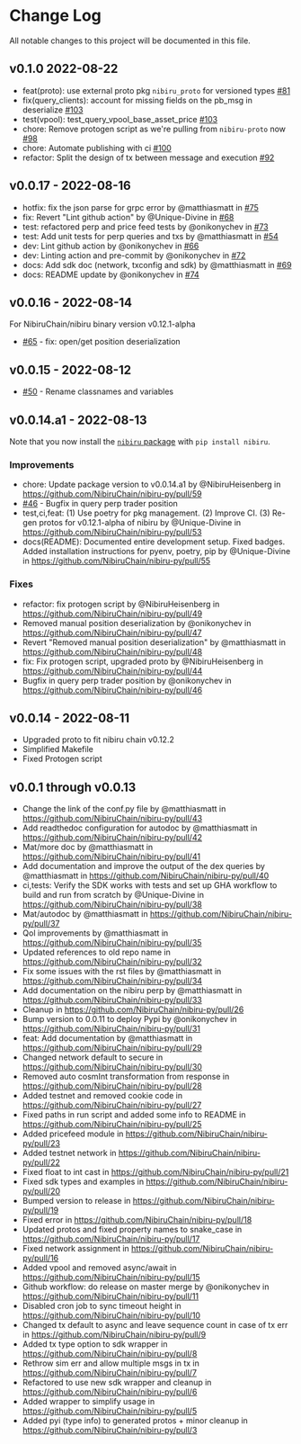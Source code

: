 
# Change Log

All notable changes to this project will be documented in this file.

## v0.1.0  2022-08-22

- feat(proto): use external proto pkg `nibiru_proto` for versioned types [#81](https://github.com/NibiruChain/py-sdk/pull/81)
- fix(query_clients): account for missing fields on the pb_msg in deserialize [#103](https://github.com/NibiruChain/py-sdk/pull/103)
- test(vpool): test_query_vpool_base_asset_price [#103](https://github.com/NibiruChain/py-sdk/pull/103)
- chore: Remove protogen script as we're pulling from `nibiru-proto` now [#98](https://github.com/NibiruChain/py-sdk/pull/98)
- chore: Automate publishing with ci [#100](https://github.com/NibiruChain/py-sdk/pull/100)
- refactor: Split the design of tx between message and execution [#92](https://github.com/NibiruChain/py-sdk/pull/92)

## v0.0.17 - 2022-08-16

- hotfix: fix the json parse for grpc error by @matthiasmatt in [#75](https://github.com/NibiruChain/py-sdk/pull/75)
- fix: Revert "Lint github action" by @Unique-Divine in [#68](https://github.com/NibiruChain/py-sdk/pull/68)
- test: refactored perp and price feed tests by @onikonychev in [#73](https://github.com/NibiruChain/py-sdk/pull/73)
- test: Add unit tests for perp queries and txs by @matthiasmatt in [#54](https://github.com/NibiruChain/py-sdk/pull/54)
- dev: Lint github action by @onikonychev in [#66](https://github.com/NibiruChain/py-sdk/pull/66)
- dev: Linting action and pre-commit by @onikonychev in [#72](https://github.com/NibiruChain/py-sdk/pull/72)
- docs: Add sdk doc (network, txconfig and sdk) by @matthiasmatt in [#69](https://github.com/NibiruChain/py-sdk/pull/69)
- docs: README update by @onikonychev in [#74](https://github.com/NibiruChain/py-sdk/pull/74)

## v0.0.16 - 2022-08-14

For NibiruChain/nibiru binary version v0.12.1-alpha

* [#65](https://github.com/NibiruChain/nibiru-py/pull/65) - fix: open/get position deserialization

## v0.0.15 - 2022-08-12

* [#50](https://github.com/NibiruChain/nibiru-py/pull/50) - Rename classnames and variables

## v0.0.14.a1 - 2022-08-13

Note that you now install the [`nibiru` package](https://pypi.org/project/nibiru/) with `pip install nibiru`.

### Improvements

* chore: Update package version to v0.0.14.a1 by @NibiruHeisenberg in https://github.com/NibiruChain/nibiru-py/pull/59
* [#46](https://github.com/NibiruChain/nibiru-py/pull/46) - Bugfix in query perp trader position
* test,ci,feat: (1) Use poetry for pkg management. (2) Improve CI. (3) Re-gen protos for v0.12.1-alpha of nibiru by @Unique-Divine in https://github.com/NibiruChain/nibiru-py/pull/53
* docs(README): Documented entire development setup. Fixed badges. Added installation instructions for pyenv, poetry, pip by @Unique-Divine in https://github.com/NibiruChain/nibiru-py/pull/55

### Fixes

* refactor: fix protogen script by @NibiruHeisenberg in https://github.com/NibiruChain/nibiru-py/pull/49
* Removed manual position deserialization by @onikonychev in https://github.com/NibiruChain/nibiru-py/pull/47
* Revert "Removed manual position deserialization" by @matthiasmatt in https://github.com/NibiruChain/nibiru-py/pull/48
* fix: Fix protogen script, upgraded proto  by @NibiruHeisenberg in https://github.com/NibiruChain/nibiru-py/pull/44
* Bugfix in query perp trader position by @onikonychev in https://github.com/NibiruChain/nibiru-py/pull/46

## v0.0.14 - 2022-08-11

- Upgraded proto to fit nibiru chain v0.12.2
- Simplified Makefile
- Fixed Protogen script

## v0.0.1 through v0.0.13

* Change the link of the conf.py file by @matthiasmatt in https://github.com/NibiruChain/nibiru-py/pull/43
* Add readthedoc configuration for autodoc by @matthiasmatt in https://github.com/NibiruChain/nibiru-py/pull/42
* Mat/more doc by @matthiasmatt in https://github.com/NibiruChain/nibiru-py/pull/41
* Add documentation and improve the output of the dex queries by @matthiasmatt in https://github.com/NibiruChain/nibiru-py/pull/40
* ci,tests: Verify the SDK works with tests and set up GHA workflow to build and run from scratch  by @Unique-Divine in https://github.com/NibiruChain/nibiru-py/pull/38
* Mat/autodoc by @matthiasmatt in https://github.com/NibiruChain/nibiru-py/pull/37
* Qol improvements by @matthiasmatt in https://github.com/NibiruChain/nibiru-py/pull/35
* Updated references to old repo name in https://github.com/NibiruChain/nibiru-py/pull/32
* Fix some issues with the rst files by @matthiasmatt in https://github.com/NibiruChain/nibiru-py/pull/34
* Add documentation on the nibiru perp by @matthiasmatt in https://github.com/NibiruChain/nibiru-py/pull/33
* Cleanup in https://github.com/NibiruChain/nibiru-py/pull/26
* Bump version to 0.0.11 to deploy Pypi by @onikonychev in https://github.com/NibiruChain/nibiru-py/pull/31
* feat: Add documentation by @matthiasmatt in https://github.com/NibiruChain/nibiru-py/pull/29
* Changed network default to secure in https://github.com/NibiruChain/nibiru-py/pull/30
* Removed auto cosmInt transformation from response in https://github.com/NibiruChain/nibiru-py/pull/28
* Added testnet and removed cookie code in https://github.com/NibiruChain/nibiru-py/pull/27
* Fixed paths in run script and added some info to README in https://github.com/NibiruChain/nibiru-py/pull/25
* Added pricefeed module in https://github.com/NibiruChain/nibiru-py/pull/23
* Added testnet network in https://github.com/NibiruChain/nibiru-py/pull/22
* Fixed float to int cast in https://github.com/NibiruChain/nibiru-py/pull/21
* Fixed sdk types and examples in https://github.com/NibiruChain/nibiru-py/pull/20
* Bumped version to release in https://github.com/NibiruChain/nibiru-py/pull/19
* Fixed error in https://github.com/NibiruChain/nibiru-py/pull/18
* Updated protos and fixed property names to snake_case in https://github.com/NibiruChain/nibiru-py/pull/17
* Fixed network assignment in https://github.com/NibiruChain/nibiru-py/pull/16
* Added vpool and removed async/await in https://github.com/NibiruChain/nibiru-py/pull/15
* Github workflow: do release on master merge by @onikonychev in https://github.com/NibiruChain/nibiru-py/pull/11
* Disabled cron job to sync timeout height in https://github.com/NibiruChain/nibiru-py/pull/10
* Changed tx default to async and leave sequence count in case of tx err in https://github.com/NibiruChain/nibiru-py/pull/9
* Added tx type option to sdk wrapper in https://github.com/NibiruChain/nibiru-py/pull/8
* Rethrow sim err and allow multiple msgs in tx in https://github.com/NibiruChain/nibiru-py/pull/7
* Refactored to use new sdk wrapper and cleanup in https://github.com/NibiruChain/nibiru-py/pull/6
* Added wrapper to simplify usage in https://github.com/NibiruChain/nibiru-py/pull/5
* Added pyi (type info) to generated protos + minor cleanup in https://github.com/NibiruChain/nibiru-py/pull/3
